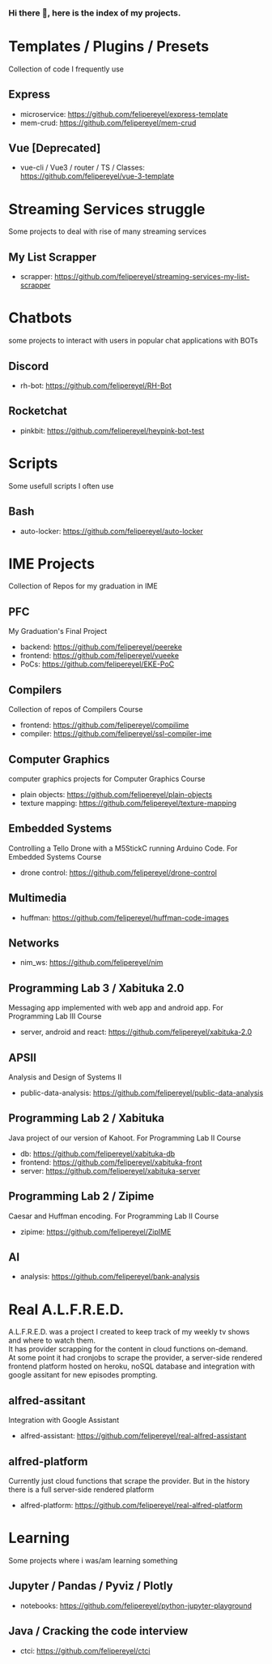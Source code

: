 ### Hi there 👋, here is the index of my projects.


# Templates / Plugins / Presets
Collection of code I frequently use

## Express
- microservice: https://github.com/felipereyel/express-template
- mem-crud: https://github.com/felipereyel/mem-crud

## Vue [Deprecated]
- vue-cli / Vue3 / router / TS / Classes: https://github.com/felipereyel/vue-3-template


# Streaming Services struggle
Some projects to deal with rise of many streaming services

## My List Scrapper
- scrapper: https://github.com/felipereyel/streaming-services-my-list-scrapper


# Chatbots
some projects to interact with users in popular chat applications with BOTs

## Discord
- rh-bot: https://github.com/felipereyel/RH-Bot

## Rocketchat
- pinkbit: https://github.com/felipereyel/heypink-bot-test

# Scripts
Some usefull scripts I often use

## Bash
- auto-locker: https://github.com/felipereyel/auto-locker


# IME Projects
Collection of Repos for my graduation in IME

## PFC
My Graduation's Final Project

- backend: https://github.com/felipereyel/peereke
- frontend: https://github.com/felipereyel/vueeke
- PoCs: https://github.com/felipereyel/EKE-PoC

## Compilers
Collection of repos of Compilers Course
- frontend: https://github.com/felipereyel/compilime
- compiler: https://github.com/felipereyel/ssl-compiler-ime

## Computer Graphics
computer graphics projects for Computer Graphics Course
- plain objects: https://github.com/felipereyel/plain-objects
- texture mapping: https://github.com/felipereyel/texture-mapping

## Embedded Systems
Controlling a Tello Drone with a M5StickC running Arduino Code. For Embedded Systems Course
- drone control: https://github.com/felipereyel/drone-control

## Multimedia
- huffman: https://github.com/felipereyel/huffman-code-images

## Networks
- nim_ws: https://github.com/felipereyel/nim

## Programming Lab 3 / Xabituka 2.0
Messaging app implemented with web app and android app. For Programming Lab III Course
- server, android and react: https://github.com/felipereyel/xabituka-2.0

## APSII
Analysis and Design of Systems II
- public-data-analysis: https://github.com/felipereyel/public-data-analysis

## Programming Lab 2 / Xabituka
Java project of our version of Kahoot. For Programming Lab II Course
- db: https://github.com/felipereyel/xabituka-db
- frontend: https://github.com/felipereyel/xabituka-front
- server: https://github.com/felipereyel/xabituka-server


## Programming Lab 2 / Zipime
Caesar and Huffman encoding. For Programming Lab II Course
- zipime: https://github.com/felipereyel/ZipIME

## AI
- analysis: https://github.com/felipereyel/bank-analysis


# Real A.L.F.R.E.D.
A.L.F.R.E.D. was a project I created to keep track of my weekly tv shows and where to watch them.  
It has provider scrapping for the content in cloud functions on-demand.  
At some point it had cronjobs to scrape the provider, a server-side rendered frontend platform hosted on heroku, noSQL database and integration with google assitant for new episodes prompting.

## alfred-assitant
Integration with Google Assistant
- alfred-assistant: https://github.com/felipereyel/real-alfred-assistant

## alfred-platform
Currently just cloud functions that scrape the provider. But in the history there is a full server-side rendered platform
- alfred-platform: https://github.com/felipereyel/real-alfred-platform


# Learning
Some projects where i was/am learning something

## Jupyter / Pandas / Pyviz / Plotly
- notebooks: https://github.com/felipereyel/python-jupyter-playground

## Java / Cracking the code interview
- ctci: https://github.com/felipereyel/ctci
